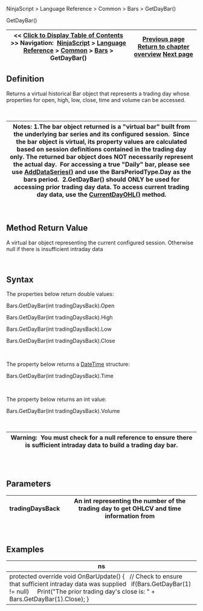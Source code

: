 ﻿


NinjaScript \> Language Reference \> Common \> Bars \> GetDayBar()






















GetDayBar()







| \<\< [Click to Display Table of Contents](getdaybar.md) \>\> **Navigation:**     [NinjaScript](ninjascript-1.md) \> [Language Reference](language_reference_wip-1.md) \> [Common](common-1.md) \> [Bars](bars-1.md) \> GetDayBar() | [Previous page](getclose-1.md) [Return to chapter overview](bars-1.md) [Next page](gethigh-1.md) |
| --- | --- |











## Definition


Returns a virtual historical Bar object that represents a trading day whose properties for open, high, low, close, time and volume can be accessed.


 




| Notes: 1\.The bar object returned is a "virtual bar" built from the underlying bar series and its configured session.  Since the bar object is virtual, its property values are calculated based on session definitions contained in the trading day only. The returned bar object does NOT necessarily represent the actual day.  For accessing a true "Daily" bar, please see use [AddDataSeries()](adddataseries-1.md) and use the BarsPeriodType.Day as the bars period.  2\.GetDayBar() should ONLY be used for accessing prior trading day data. To access current trading day data, use the [CurrentDayOHL()](current_day_ohl-1.md) method. |
| --- |



 


## 


## Method Return Value


A virtual bar object representing the current configured session. Otherwise null if there is insufficient intraday data 


 


## Syntax
The properties below return double values:


Bars.GetDayBar(int tradingDaysBack).Open  

Bars.GetDayBar(int tradingDaysBack).High  

Bars.GetDayBar(int tradingDaysBack).Low  

Bars.GetDayBar(int tradingDaysBack).Close


 


The property below returns a [DateTime](http://msdn.microsoft.com/en-us/library/system.datetime.aspx) structure:


Bars.GetDayBar(int tradingDaysBack).Time


 


The property below returns an int value:


Bars.GetDayBar(int tradingDaysBack).Volume


 




| Warning:  You must check for a null reference to ensure there is sufficient intraday data to build a trading day bar. |
| --- |



## 


 


## Parameters




| tradingDaysBack | An int representing the number of the trading day to get OHLCV and time information from |
| --- | --- |



 


## 


## Examples




| ns |
| --- |
| protected override void OnBarUpdate() {    // Check to ensure that sufficient intraday data was supplied    if(Bars.GetDayBar(1) !\= null)      Print("The prior trading day's close is: " \+ Bars.GetDayBar(1).Close); } |









